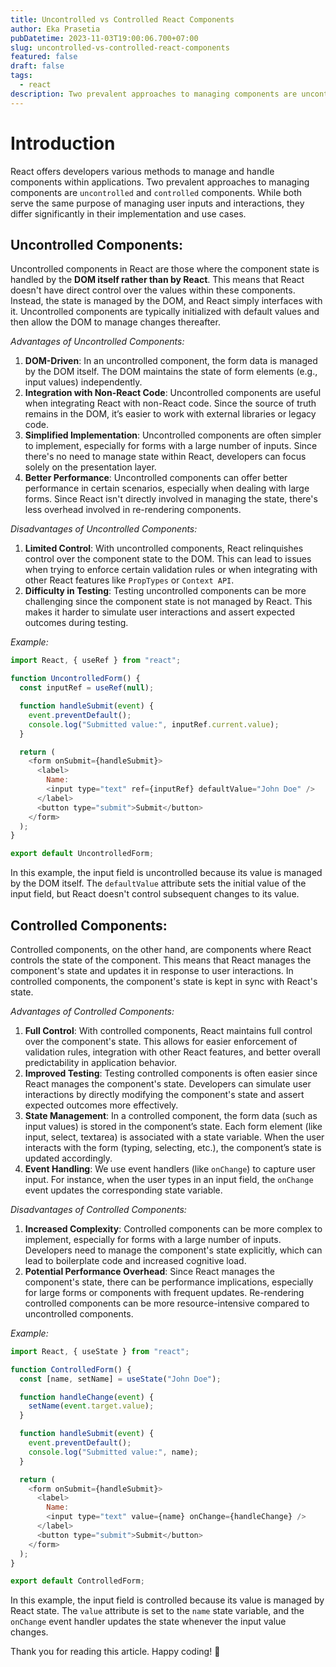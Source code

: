 ```yaml
---
title: Uncontrolled vs Controlled React Components
author: Eka Prasetia
pubDatetime: 2023-11-03T19:00:06.700+07:00
slug: uncontrolled-vs-controlled-react-components
featured: false
draft: false
tags:
  - react
description: Two prevalent approaches to managing components are uncontrolled and controlled components.
---
```


# Introduction

React offers developers various methods to manage and handle components within applications. Two prevalent approaches to managing components are `uncontrolled` and `controlled` components. While both serve the same purpose of managing user inputs and interactions, they differ significantly in their implementation and use cases.

## Uncontrolled Components:

Uncontrolled components in React are those where the component state is handled by the **DOM itself rather than by React**. This means that React doesn't have direct control over the values within these components. Instead, the state is managed by the DOM, and React simply interfaces with it. Uncontrolled components are typically initialized with default values and then allow the DOM to manage changes thereafter.

_Advantages of Uncontrolled Components:_

1. **DOM-Driven**: In an uncontrolled component, the form data is managed by the DOM itself. The DOM maintains the state of form elements (e.g., input values) independently.
2. **Integration with Non-React Code**: Uncontrolled components are useful when integrating React with non-React code. Since the source of truth remains in the DOM, it’s easier to work with external libraries or legacy code.
3. **Simplified Implementation**: Uncontrolled components are often simpler to implement, especially for forms with a large number of inputs. Since there's no need to manage state within React, developers can focus solely on the presentation layer.
4. **Better Performance**: Uncontrolled components can offer better performance in certain scenarios, especially when dealing with large forms. Since React isn't directly involved in managing the state, there's less overhead involved in re-rendering components.

_Disadvantages of Uncontrolled Components:_

1. **Limited Control**: With uncontrolled components, React relinquishes control over the component state to the DOM. This can lead to issues when trying to enforce certain validation rules or when integrating with other React features like `PropTypes` or `Context API`.
2. **Difficulty in Testing**: Testing uncontrolled components can be more challenging since the component state is not managed by React. This makes it harder to simulate user interactions and assert expected outcomes during testing.

_Example:_

```javascript
import React, { useRef } from "react";

function UncontrolledForm() {
  const inputRef = useRef(null);

  function handleSubmit(event) {
    event.preventDefault();
    console.log("Submitted value:", inputRef.current.value);
  }

  return (
    <form onSubmit={handleSubmit}>
      <label>
        Name:
        <input type="text" ref={inputRef} defaultValue="John Doe" />
      </label>
      <button type="submit">Submit</button>
    </form>
  );
}

export default UncontrolledForm;
```

In this example, the input field is uncontrolled because its value is managed by the DOM itself. The `defaultValue` attribute sets the initial value of the input field, but React doesn't control subsequent changes to its value.

## Controlled Components:

Controlled components, on the other hand, are components where React controls the state of the component. This means that React manages the component's state and updates it in response to user interactions. In controlled components, the component's state is kept in sync with React's state.

_Advantages of Controlled Components:_

1. **Full Control**: With controlled components, React maintains full control over the component's state. This allows for easier enforcement of validation rules, integration with other React features, and better overall predictability in application behavior.
2. **Improved Testing**: Testing controlled components is often easier since React manages the component's state. Developers can simulate user interactions by directly modifying the component's state and assert expected outcomes more effectively.
3. **State Management**: In a controlled component, the form data (such as input values) is stored in the component’s state. Each form element (like input, select, textarea) is associated with a state variable. When the user interacts with the form (typing, selecting, etc.), the component’s state is updated accordingly.
4. **Event Handling**: We use event handlers (like `onChange`) to capture user input. For instance, when the user types in an input field, the `onChange` event updates the corresponding state variable.

_Disadvantages of Controlled Components:_

1. **Increased Complexity**: Controlled components can be more complex to implement, especially for forms with a large number of inputs. Developers need to manage the component's state explicitly, which can lead to boilerplate code and increased cognitive load.
2. **Potential Performance Overhead**: Since React manages the component's state, there can be performance implications, especially for large forms or components with frequent updates. Re-rendering controlled components can be more resource-intensive compared to uncontrolled components.

_Example:_

```javascript
import React, { useState } from "react";

function ControlledForm() {
  const [name, setName] = useState("John Doe");

  function handleChange(event) {
    setName(event.target.value);
  }

  function handleSubmit(event) {
    event.preventDefault();
    console.log("Submitted value:", name);
  }

  return (
    <form onSubmit={handleSubmit}>
      <label>
        Name:
        <input type="text" value={name} onChange={handleChange} />
      </label>
      <button type="submit">Submit</button>
    </form>
  );
}

export default ControlledForm;
```

In this example, the input field is controlled because its value is managed by React state. The `value` attribute is set to the `name` state variable, and the `onChange` event handler updates the state whenever the input value changes.

Thank you for reading this article. Happy coding! 🚀
